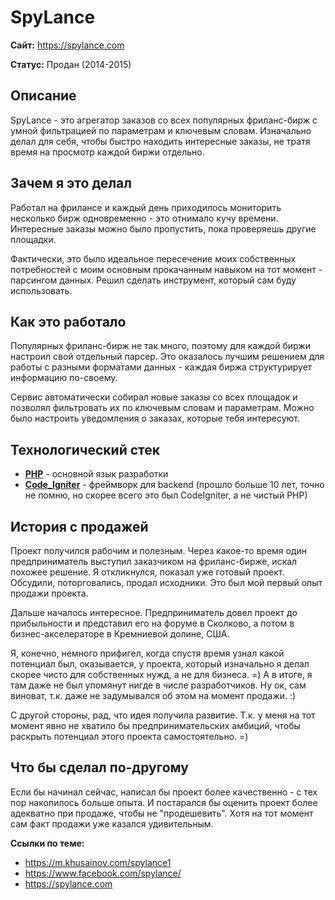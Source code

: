 # SpyLance

**Сайт:** https://spylance.com

**Статус:** Продан (2014-2015)  


## Описание

SpyLance - это агрегатор заказов со всех популярных фриланс-бирж с умной фильтрацией по параметрам и ключевым словам. Изначально делал для себя, чтобы быстро находить интересные заказы, не тратя время на просмотр каждой биржи отдельно.


## Зачем я это делал

Работал на фрилансе и каждый день приходилось мониторить несколько бирж одновременно - это отнимало кучу времени. Интересные заказы можно было пропустить, пока проверяешь другие площадки.

Фактически, это было идеальное пересечение моих собственных потребностей с моим основным прокачанным навыком на тот момент - парсингом данных. Решил сделать инструмент, который сам буду использовать.


## Как это работало

Популярных фриланс-бирж не так много, поэтому для каждой биржи настроил свой отдельный парсер. Это оказалось лучшим решением для работы с разными форматами данных - каждая биржа структурирует информацию по-своему.

Сервис автоматически собирал новые заказы со всех площадок и позволял фильтровать их по ключевым словам и параметрам. Можно было настроить уведомления о заказах, которые тебя интересуют.


## Технологический стек

- **[PHP](../../tech/languages/PHP.md)** - основной язык разработки
- **[Code_Igniter](../../tech/frameworks/Code_Igniter.md)** - фреймворк для backend (прошло больше 10 лет, точно не помню, но скорее всего это был CodeIgniter, а не чистый PHP)


## История с продажей

Проект получился рабочим и полезным. Через какое-то время один предприниматель выступил заказчиком на фриланс-бирже, искал похожее решение. Я откликнулся, показал уже готовый проект. Обсудили, поторговались, продал исходники. Это был мой первый опыт продажи проекта.

Дальше началось интересное. Предприниматель довел проект до прибыльности и представил его на форуме в Сколково, а потом в бизнес-акселераторе в Кремниевой долине, США.

Я, конечно, немного прифигел, когда спустя время узнал какой потенциал был, оказывается, у проекта, который изначально я делал скорее чисто для собственных нужд, а не для бизнеса. =) А в итоге, я там даже не был упомянут нигде в числе разработчиков. Ну ок, сам виноват, т.к. даже не задумывался об этом на момент продажи. :)

С другой стороны, рад, что идея получила развитие. Т.к. у меня на тот момент явно не хватило бы предпринимательских амбиций, чтобы раскрыть потенциал этого проекта самостоятельно. =)


## Что бы сделал по-другому

Если бы начинал сейчас, написал бы проект более качественно - с тех пор накопилось больше опыта. И постарался бы оценить проект более адекватно при продаже, чтобы не "продешевить". Хотя на тот момент сам факт продажи уже казался удивительным.

**Ссылки по теме:**
- https://m.khusainov.com/spylance1
- https://www.facebook.com/spylance/
- https://spylance.com
